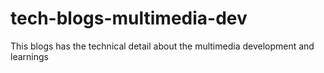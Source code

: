 # tech-blogs-multimedia-dev
This blogs has the technical detail about the multimedia development and learnings
